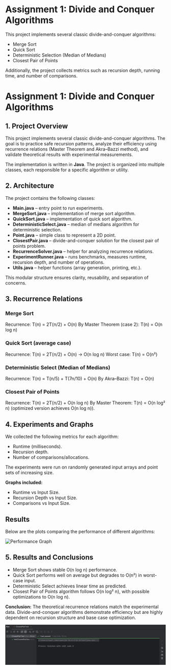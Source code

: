 # Assignment 1: Divide and Conquer Algorithms
This project implements several classic divide-and-conquer algorithms:
- Merge Sort
- Quick Sort
- Deterministic Selection (Median of Medians)
- Closest Pair of Points

Additionally, the project collects metrics such as recursion depth, running time, and number of comparisons.

# Assignment 1: Divide and Conquer Algorithms

## 1. Project Overview

This project implements several classic divide-and-conquer algorithms. The goal is to practice safe recursion patterns, analyze their efficiency using recurrence relations (Master Theorem and Akra–Bazzi method), and validate theoretical results with experimental measurements.

The implementation is written in **Java**. The project is organized into multiple classes, each responsible for a specific algorithm or utility.

## 2. Architecture

The project contains the following classes:

* **Main.java** – entry point to run experiments.
* **MergeSort.java** – implementation of merge sort algorithm.
* **QuickSort.java** – implementation of quick sort algorithm.
* **DeterministicSelect.java** – median of medians algorithm for deterministic selection.
* **Point.java** – simple class to represent a 2D point.
* **ClosestPair.java** – divide-and-conquer solution for the closest pair of points problem.
* **RecurrenceSolver.java** – helper for analyzing recurrence relations.
* **ExperimentRunner.java** – runs benchmarks, measures runtime, recursion depth, and number of operations.
* **Utils.java** – helper functions (array generation, printing, etc.).

This modular structure ensures clarity, reusability, and separation of concerns.

## 3. Recurrence Relations

### Merge Sort

Recurrence:
T(n) = 2T(n/2) + O(n)
By Master Theorem (case 2):
T(n) = O(n log n)

### Quick Sort (average case)

Recurrence:
T(n) = 2T(n/2) + O(n)
→ O(n log n)
Worst case: T(n) = O(n²)

### Deterministic Select (Median of Medians)

Recurrence:
T(n) = T(n/5) + T(7n/10) + O(n)
By Akra–Bazzi:
T(n) = O(n)

### Closest Pair of Points

Recurrence:
T(n) = 2T(n/2) + O(n log n)
By Master Theorem:
T(n) = O(n log² n)
(optimized version achieves O(n log n)).

## 4. Experiments and Graphs

We collected the following metrics for each algorithm:

* Runtime (milliseconds).
* Recursion depth.
* Number of comparisons/allocations.

The experiments were run on randomly generated input arrays and point sets of increasing size.

**Graphs included:**

* Runtime vs Input Size.
* Recursion Depth vs Input Size.
* Comparisons vs Input Size.

## Results

Below are the plots comparing the performance of different algorithms:

![Performance Graph](results.png)


## 5. Results and Conclusions

* Merge Sort shows stable O(n log n) performance.
* Quick Sort performs well on average but degrades to O(n²) in worst-case input.
* Deterministic Select achieves linear time as predicted.
* Closest Pair of Points algorithm follows O(n log² n), with possible optimizations to O(n log n).

**Conclusion:** The theoretical recurrence relations match the experimental data. Divide-and-conquer algorithms demonstrate efficiency but are highly dependent on recursion structure and base case optimization.


![img.png](img.png)